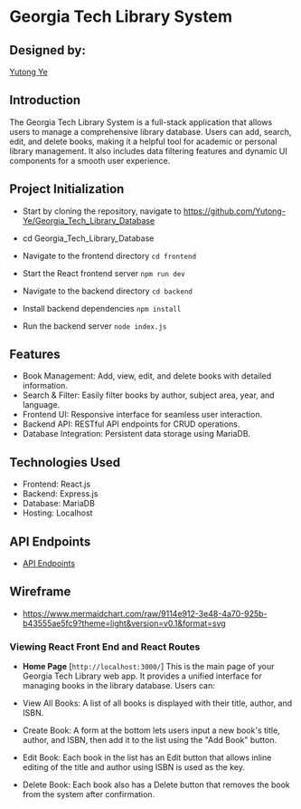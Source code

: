 # Georgia Tech Library System

## Designed by:

[Yutong Ye](https://github.com/Yutong-Ye/Georgia_Tech_Library_Database)

## Introduction

The Georgia Tech Library System is a full-stack application that allows users to manage a comprehensive library database. Users can add, search, edit, and delete books, making it a helpful tool for academic or personal library management. It also includes data filtering features and dynamic UI components for a smooth user experience.

## Project Initialization

-   Start by cloning the repository, navigate to https://github.com/Yutong-Ye/Georgia_Tech_Library_Database
- cd Georgia_Tech_Library_Database

- Navigate to the frontend directory
`cd frontend`
- Start the React frontend server
`npm run dev`

- Navigate to the backend directory
`cd backend`
- Install backend dependencies
`npm install`
- Run the backend server
`node index.js`

## Features

-   Book Management: Add, view, edit, and delete books with detailed information.
-   Search & Filter: Easily filter books by author, subject area, year, and language.
-   Frontend UI: Responsive interface for seamless user interaction.
-   Backend API: RESTful API endpoints for CRUD operations.
-   Database Integration: Persistent data storage using MariaDB.


## Technologies Used

-   Frontend: React.js
-   Backend: Express.js
-   Database: MariaDB
-   Hosting: Localhost 

## API Endpoints
- [API Endpoints](./docs/apiendpoints.md)  

## Wireframe

-   https://www.mermaidchart.com/raw/9114e912-3e48-4a70-925b-b43555ae5fc9?theme=light&version=v0.1&format=svg



### Viewing React Front End and React Routes

-   **Home Page** [`http://localhost:3000/`]
This is the main page of your Georgia Tech Library web app. It provides a unified interface for managing books in the library database. Users can:

- View All Books: A list of all books is displayed with their title, author, and ISBN.

- Create Book: A form at the bottom lets users input a new book's title, author, and ISBN, then add it to the list using the "Add Book" button.

- Edit Book: Each book in the list has an Edit button that allows inline editing of the title and author using ISBN is used as the key.

- Delete Book: Each book also has a Delete button that removes the book from the system after confirmation.
